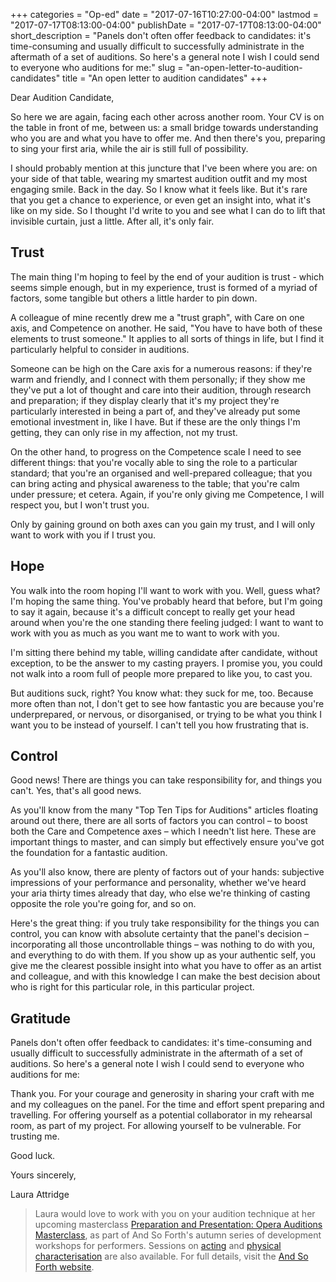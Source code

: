 +++
categories = "Op-ed"
date = "2017-07-16T10:27:00-04:00"
lastmod = "2017-07-17T08:13:00-04:00"
publishDate = "2017-07-17T08:13:00-04:00"
short_description = "Panels don't often offer feedback to candidates: it's time-consuming and usually difficult to successfully administrate in the aftermath of a set of auditions. So here's a general note I wish I could send to everyone who auditions for me:"
slug = "an-open-letter-to-audition-candidates"
title = "An open letter to audition candidates"
+++

Dear Audition Candidate,

So here we are again, facing each other across another room. Your CV is on the table in front of me, between us: a small bridge towards understanding who you are and what you have to offer me. And then there's you, preparing to sing your first aria, while the air is still full of possibility.

I should probably mention at this juncture that I've been where you are: on your side of that table, wearing my smartest audition outfit and my most engaging smile. Back in the day. So I know what it feels like. But it's rare that you get a chance to experience, or even get an insight into, what it's like on my side. So I thought I'd write to you and see what I can do to lift that invisible curtain, just a little. After all, it's only fair.

## Trust

The main thing I'm hoping to feel by the end of your audition is trust - which seems simple enough, but in my experience, trust is formed of a myriad of factors, some tangible but others a little harder to pin down.

A colleague of mine recently drew me a "trust graph", with Care on one axis, and Competence on another. He said, "You have to have both of these elements to trust someone." It applies to all sorts of things in life, but I find it particularly helpful to consider in auditions. 

Someone can be high on the Care axis for a numerous reasons: if they're warm and friendly, and I connect with them personally; if they show me they've put a lot of thought and care into their audition, through research and preparation; if they display clearly that it's my project they're particularly interested in being a part of, and they've already put some emotional investment in, like I have. But if these are the only things I'm getting, they can only rise in my affection, not my trust. 

On the other hand, to progress on the Competence scale I need to see different things: that you're vocally able to sing the role to a particular standard; that you're an organised and well-prepared colleague; that you can bring acting and physical awareness to the table; that you're calm under pressure; et cetera. Again, if you're only giving me Competence, I will respect you, but I won't trust you.

Only by gaining ground on both axes can you gain my trust, and I will only want to work with you if I trust you.

## Hope

You walk into the room hoping I'll want to work with you. Well, guess what? I'm hoping the same thing. You've probably heard that before, but I'm going to say it again, because it's a difficult concept to really get your head around when you're the one standing there feeling judged: I want to want to work with you as much as you want me to want to work with you. 

I'm sitting there behind my table, willing candidate after candidate, without exception, to be the answer to my casting prayers. I promise you, you could not walk into a room full of people more prepared to like you, to cast you.

But auditions suck, right? You know what: they suck for me, too. Because more often than not, I don't get to see how fantastic you are because you're underprepared, or nervous, or disorganised, or trying to be what you think I want you to be instead of yourself. I can't tell you how frustrating that is.

## Control

Good news! There are things you can take responsibility for, and things you can't. Yes, that's all good news.

As you'll know from the many "Top Ten Tips for Auditions" articles floating around out there, there are all sorts of factors you can control – to boost both the Care and Competence axes – which I needn't list here. These are important things to master, and can simply but effectively ensure you've got the foundation for a fantastic audition.

As you'll also know, there are plenty of factors out of your hands: subjective impressions of your performance and personality, whether we've heard your aria thirty times already that day, who else we're thinking of casting opposite the role you're going for, and so on.

Here's the great thing: if you truly take responsibility for the things you can control, you can know with absolute certainty that the panel's decision – incorporating all those uncontrollable things – was nothing to do with you, and everything to do with them. If you show up as your authentic self, you give me the clearest possible insight into what you have to offer as an artist and colleague, and with this knowledge I can make the best decision about who is right for this particular role, in this particular project.

## Gratitude

Panels don't often offer feedback to candidates: it's time-consuming and usually difficult to successfully administrate in the aftermath of a set of auditions. So here's a general note I wish I could send to everyone who auditions for me:

Thank you. For your courage and generosity in sharing your craft with me and my colleagues on the panel. For the time and effort spent preparing and travelling. For offering yourself as a potential collaborator in my rehearsal room, as part of my project. For allowing yourself to be vulnerable. For trusting me.

Good luck.

Yours sincerely,

Laura Attridge

>Laura would love to work with you on your audition technique at her upcoming masterclass [Preparation and Presentation: Opera Auditions Masterclass](https://www.eventbrite.co.uk/e/preparation-and-presentation-opera-auditions-masterclass-tickets-35771086282), as part of And So Forth's autumn series of development workshops for performers. Sessions on [acting](https://www.eventbrite.co.uk/e/script-vs-score-acting-for-opera-singers-tickets-35770738241) and [physical characterisation](https://www.eventbrite.co.uk/e/moving-characterisation-the-performer-the-body-tickets-35771390191) are also available. For full details, visit the [And So Forth website](www.asfp.uk/project/workshops).
